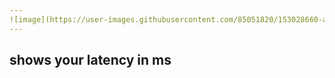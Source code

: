 ```yaml
---
![image](https://user-images.githubusercontent.com/85051820/153028660-ab146230-feb1-423c-bc22-c94adfd422c0.png)
---
```

shows your latency in ms
---
